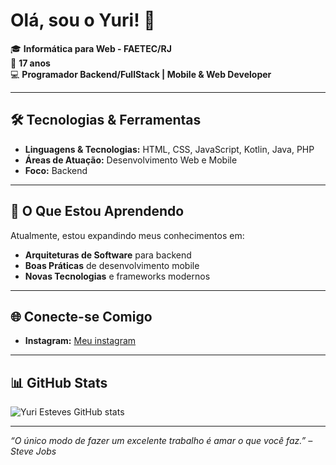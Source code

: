 # Olá, sou o Yuri! 👋

🎓 **Informática para Web - FAETEC/RJ**  
🎂 **17 anos**  
💻 **Programador Backend/FullStack | Mobile & Web Developer**

---

## 🛠️ Tecnologias & Ferramentas

- **Linguagens & Tecnologias:** HTML, CSS, JavaScript, Kotlin, Java, PHP
- **Áreas de Atuação:** Desenvolvimento Web e Mobile
- **Foco:** Backend

---

## 🌱 O Que Estou Aprendendo

Atualmente, estou expandindo meus conhecimentos em:

- **Arquiteturas de Software** para backend
- **Boas Práticas** de desenvolvimento mobile
- **Novas Tecnologias** e frameworks modernos

---

## 🌐 Conecte-se Comigo

- **Instagram:** [Meu instagram](https://www.instagram.com/yhureei/)

---

## 📊 GitHub Stats

![Yuri Esteves GitHub stats](https://github-readme-stats.vercel.app/api?username=YuriEsteves0&show_icons=true&theme=radical)

---

_“O único modo de fazer um excelente trabalho é amar o que você faz.” – Steve Jobs_

